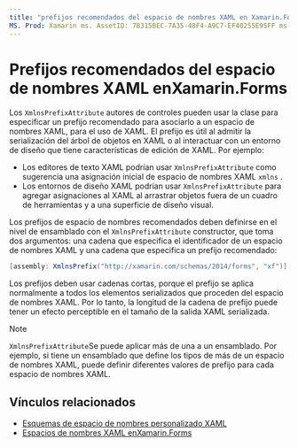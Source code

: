 ```yaml
---
title: "prefijos recomendados del espacio de nombres XAML en Xamarin.Forms " Description: "los autores de controles pueden usar la clase XmlnsPrefixAttribute para especificar un prefijo recomendado para asociarlo a un espacio de nombres XAML, para el uso de XAML".
MS. Prod: Xamarin ms. AssetID: 7B315BEC-7A35-48F4-A9C7-EF40255E95FF ms. Technology: Xamarin-Forms Author: davidbritch ms. Author: dabritch ms. Date: 02/28/2019 no-LOC: [ Xamarin.Forms , Xamarin.Essentials ]
---
```


# <a name="xaml-namespace-recommended-prefixes-in-xamarinforms"></a>Prefijos recomendados del espacio de nombres XAML enXamarin.Forms

Los `XmlnsPrefixAttribute` autores de controles pueden usar la clase para especificar un prefijo recomendado para asociarlo a un espacio de nombres XAML, para el uso de XAML. El prefijo es útil al admitir la serialización del árbol de objetos en XAML o al interactuar con un entorno de diseño que tiene características de edición de XAML. Por ejemplo:

- Los editores de texto XAML podrían usar `XmlnsPrefixAttribute` como sugerencia una asignación inicial de espacio de nombres XAML `xmlns` .
- Los entornos de diseño XAML podrían usar `XmlnsPrefixAttribute` para agregar asignaciones al XAML al arrastrar objetos fuera de un cuadro de herramientas y a una superficie de diseño visual.

Los prefijos de espacio de nombres recomendados deben definirse en el nivel de ensamblado con el `XmlnsPrefixAttribute` constructor, que toma dos argumentos: una cadena que especifica el identificador de un espacio de nombres XAML y una cadena que especifica un prefijo recomendado:

```csharp
[assembly: XmlnsPrefix("http://xamarin.com/schemas/2014/forms", "xf")]
```

Los prefijos deben usar cadenas cortas, porque el prefijo se aplica normalmente a todos los elementos serializados que proceden del espacio de nombres XAML. Por lo tanto, la longitud de la cadena de prefijo puede tener un efecto perceptible en el tamaño de la salida XAML serializada.

> [!NOTE]
> `XmlnsPrefixAttribute`Se puede aplicar más de una a un ensamblado. Por ejemplo, si tiene un ensamblado que define los tipos de más de un espacio de nombres XAML, puede definir diferentes valores de prefijo para cada espacio de nombres XAML.

## <a name="related-links"></a>Vínculos relacionados

- [Esquemas de espacio de nombres personalizado XAML](custom-namespace-schemas.md)
- [Espacios de nombres XAML enXamarin.Forms](namespaces.md)

